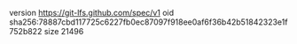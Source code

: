 version https://git-lfs.github.com/spec/v1
oid sha256:78887cbd117725c6227fb0ec87097f918ee0af6f36b42b51842323e1f752b822
size 21496

